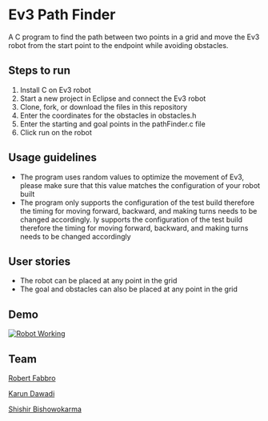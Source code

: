 # Ev3 Path Finder
A C program to find the path between two points in a grid and move the Ev3 robot from the start point to the endpoint while avoiding obstacles. 

## Steps to run 
1. Install C on Ev3 robot 
2. Start a new project in Eclipse and connect the Ev3 robot  
3. Clone, fork, or download the files in this repository 
4. Enter the coordinates for the obstacles in obstacles.h
5. Enter the starting and goal points in the pathFinder.c file 
6. Click run on the robot 

## Usage guidelines 
- The program uses random values to optimize the movement of Ev3, please make sure that this value matches the configuration of your robot built 
- The program only supports the configuration of the test build therefore the timing for moving forward, backward, and making turns needs to be changed accordingly. ly supports the configuration of the test build therefore the timing for moving forward, backward, and making turns needs to be changed accordingly 

## User stories
- The robot can be placed at any point in the grid  
- The goal and obstacles can also be placed at any point in the grid 

## Demo
[![Robot Working](https://img.youtube.com/vi/ZpA4UNAzSDc/0.jpg)](https://www.youtube.com/watch?v=ZpA4UNAzSDc)

## Team
[Robert Fabbro](https://github.com/PolskaFly)

[Karun Dawadi](https://github.com/karundawadi/)

[Shishir Bishowokarma](https://github.com/Shishir77)

